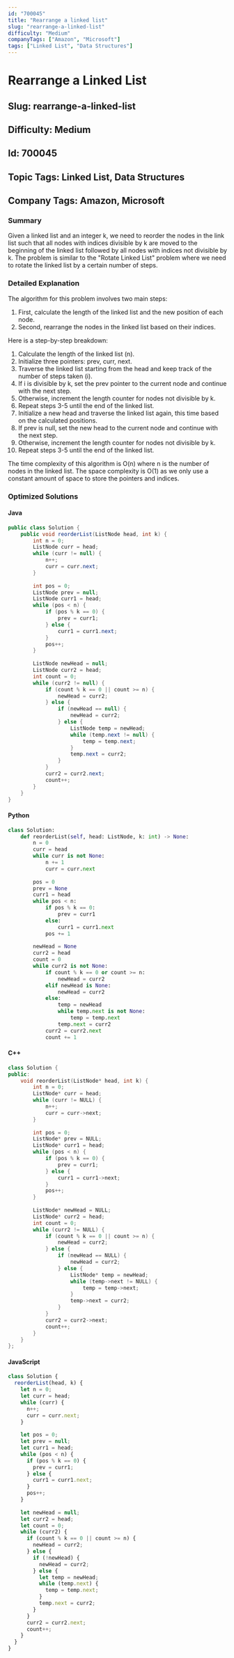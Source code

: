 ```yaml
---
id: "700045"
title: "Rearrange a linked list"
slug: "rearrange-a-linked-list"
difficulty: "Medium"
companyTags: ["Amazon", "Microsoft"]
tags: ["Linked List", "Data Structures"]
---
```


# Rearrange a Linked List
## Slug: rearrange-a-linked-list
## Difficulty: Medium
## Id: 700045
## Topic Tags: Linked List, Data Structures
## Company Tags: Amazon, Microsoft

### Summary
Given a linked list and an integer k, we need to reorder the nodes in the link list such that all nodes with indices divisible by k are moved to the beginning of the linked list followed by all nodes with indices not divisible by k. The problem is similar to the "Rotate Linked List" problem where we need to rotate the linked list by a certain number of steps.

### Detailed Explanation
The algorithm for this problem involves two main steps: 
1. First, calculate the length of the linked list and the new position of each node.
2. Second, rearrange the nodes in the linked list based on their indices.

Here is a step-by-step breakdown:

1. Calculate the length of the linked list (n).
2. Initialize three pointers: prev, curr, next.
3. Traverse the linked list starting from the head and keep track of the number of steps taken (i).
4. If i is divisible by k, set the prev pointer to the current node and continue with the next step.
5. Otherwise, increment the length counter for nodes not divisible by k.
6. Repeat steps 3-5 until the end of the linked list.
7. Initialize a new head and traverse the linked list again, this time based on the calculated positions.
8. If prev is null, set the new head to the current node and continue with the next step.
9. Otherwise, increment the length counter for nodes not divisible by k.
10. Repeat steps 3-5 until the end of the linked list.

The time complexity of this algorithm is O(n) where n is the number of nodes in the linked list. The space complexity is O(1) as we only use a constant amount of space to store the pointers and indices.

### Optimized Solutions

#### Java
```java
public class Solution {
    public void reorderList(ListNode head, int k) {
        int n = 0;
        ListNode curr = head;
        while (curr != null) {
            n++;
            curr = curr.next;
        }
        
        int pos = 0;
        ListNode prev = null;
        ListNode curr1 = head;
        while (pos < n) {
            if (pos % k == 0) {
                prev = curr1;
            } else {
                curr1 = curr1.next;
            }
            pos++;
        }
        
        ListNode newHead = null;
        ListNode curr2 = head;
        int count = 0;
        while (curr2 != null) {
            if (count % k == 0 || count >= n) {
                newHead = curr2;
            } else {
                if (newHead == null) {
                    newHead = curr2;
                } else {
                    ListNode temp = newHead;
                    while (temp.next != null) {
                        temp = temp.next;
                    }
                    temp.next = curr2;
                }
            }
            curr2 = curr2.next;
            count++;
        }
    }
}
```

#### Python
```python
class Solution:
    def reorderList(self, head: ListNode, k: int) -> None:
        n = 0
        curr = head
        while curr is not None:
            n += 1
            curr = curr.next
        
        pos = 0
        prev = None
        curr1 = head
        while pos < n:
            if pos % k == 0:
                prev = curr1
            else:
                curr1 = curr1.next
            pos += 1
        
        newHead = None
        curr2 = head
        count = 0
        while curr2 is not None:
            if count % k == 0 or count >= n:
                newHead = curr2
            elif newHead is None:
                newHead = curr2
            else:
                temp = newHead
                while temp.next is not None:
                    temp = temp.next
                temp.next = curr2
            curr2 = curr2.next
            count += 1
```

#### C++
```cpp
class Solution {
public:
    void reorderList(ListNode* head, int k) {
        int n = 0;
        ListNode* curr = head;
        while (curr != NULL) {
            n++;
            curr = curr->next;
        }
        
        int pos = 0;
        ListNode* prev = NULL;
        ListNode* curr1 = head;
        while (pos < n) {
            if (pos % k == 0) {
                prev = curr1;
            } else {
                curr1 = curr1->next;
            }
            pos++;
        }
        
        ListNode* newHead = NULL;
        ListNode* curr2 = head;
        int count = 0;
        while (curr2 != NULL) {
            if (count % k == 0 || count >= n) {
                newHead = curr2;
            } else {
                if (newHead == NULL) {
                    newHead = curr2;
                } else {
                    ListNode* temp = newHead;
                    while (temp->next != NULL) {
                        temp = temp->next;
                    }
                    temp->next = curr2;
                }
            }
            curr2 = curr2->next;
            count++;
        }
    }
};
```

#### JavaScript
```javascript
class Solution {
  reorderList(head, k) {
    let n = 0;
    let curr = head;
    while (curr) {
      n++;
      curr = curr.next;
    }
    
    let pos = 0;
    let prev = null;
    let curr1 = head;
    while (pos < n) {
      if (pos % k == 0) {
        prev = curr1;
      } else {
        curr1 = curr1.next;
      }
      pos++;
    }
    
    let newHead = null;
    let curr2 = head;
    let count = 0;
    while (curr2) {
      if (count % k == 0 || count >= n) {
        newHead = curr2;
      } else {
        if (!newHead) {
          newHead = curr2;
        } else {
          let temp = newHead;
          while (temp.next) {
            temp = temp.next;
          }
          temp.next = curr2;
        }
      }
      curr2 = curr2.next;
      count++;
    }
  }
}
```